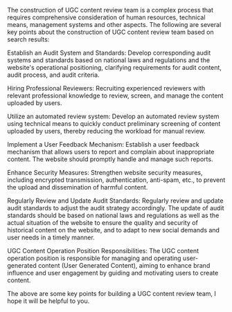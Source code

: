 The construction of UGC content review team is a complex process that requires comprehensive consideration of human resources, technical means, management systems and other aspects. The following are several key points about the construction of UGC content review team based on search results:

Establish an Audit System and Standards: Develop corresponding audit systems and standards based on national laws and regulations and the website's operational positioning, clarifying requirements for audit content, audit process, and audit criteria.

Hiring Professional Reviewers: Recruiting experienced reviewers with relevant professional knowledge to review, screen, and manage the content uploaded by users.

Utilize an automated review system: Develop an automated review system using technical means to quickly conduct preliminary screening of content uploaded by users, thereby reducing the workload for manual review.

Implement a User Feedback Mechanism: Establish a user feedback mechanism that allows users to report and complain about inappropriate content. The website should promptly handle and manage such reports.

Enhance Security Measures: Strengthen website security measures, including encrypted transmission, authentication, anti-spam, etc., to prevent the upload and dissemination of harmful content.

Regularly Review and Update Audit Standards: Regularly review and update audit standards to adjust the audit strategy accordingly. The update of audit standards should be based on national laws and regulations as well as the actual situation of the website to ensure the quality and security of historical content on the website, and to adapt to new social demands and user needs in a timely manner.

UGC Content Operation Position Responsibilities: The UGC content operation position is responsible for managing and operating user-generated content (User Generated Content), aiming to enhance brand influence and user engagement by guiding and motivating users to create content.

The above are some key points for building a UGC content review team, I hope it will be helpful to you.
